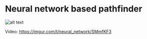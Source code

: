 # Neural network based pathfinder

![alt text](https://imgur.com/my53PDB.png)
 
Video: https://imgur.com/t/neural_network/SMmfKF3
